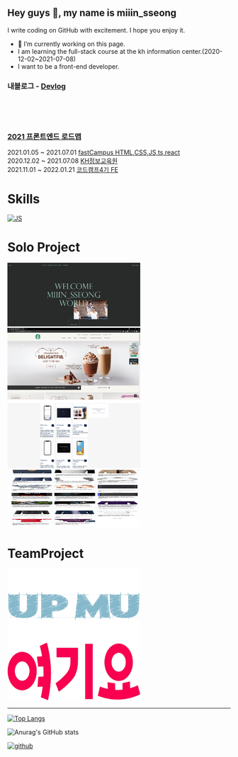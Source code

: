 ## Hey guys 👋, my name is miiin_sseong

I write coding on GitHub with excitement.
I hope you enjoy it.

-   🔭 I’m currently working on this page.
-   I am learning the full-stack course at the kh information center.(2020-12-02~2021-07-08)
-   I want to be a front-end developer.

### 내블로그 - [Devlog](https://velog.io/@alstjd0051/series/Codecamp)

<br><br><br>

### [2021 프론트엔드 로드맵](https://github.com/kamranahmedse/developer-roadmap/blob/master/translations/korean/README.md)

2021.01.05 ~ 2021.07.01 [fastCampus HTML,CSS,JS,ts,react](https://github.com/alstjd0051/WEB_fastCampus)
<br />
2020.12.02 ~ 2021.07.08 [KH정보교육원](https://github.com/alstjd0051/KH_Spring)
<br/>
2021.11.01 ~ 2022.01.21 [코드캠프4기 FE](https://codebootcamp.co.kr/home)

# Skills

[<img alt="JS" src="https://t1.daumcdn.net/cfile/tistory/21221F4258E793521D" width="100" height="100">](https://github.com/alstjd0051/JSalgorithmtest)

# Solo Project

[<img alt="firstHTML" src="https://github.com/alstjd0051/WEB_Project/blob/master/assets/img/Main.png?raw=true" width="300">](https://alstjd0051.github.io/WEB_Project/)[<img alt="minseongbucks" src="https://github.com/alstjd0051/minseongbucks_project/raw/master/screen_shot.png?raw=true" width="300">](https://github.com/alstjd0051/minseongbucks_project) [<img alt="reactProject" src="https://github.com/alstjd0051/React-shop/blob/master/img.png?raw=true" width="300">](https://github.com/alstjd0051/React-shop)[<img alt="shoppingPJ" src="https://github.com/alstjd0051/react-shopping-cart/blob/master/public/localhost_3000_.png?raw=true" width=300 height=130>](https://github.com/alstjd0051/react-shopping-cart)

# TeamProject

[<img alt="upmu" src="https://github.com/HSdover/final-pjt-upmu/raw/master/src/main/webapp/resources/images/logo1.png" width="300" height=163.5>](https://github.com/HSdover/final-pjt-upmu/)[<img alt="semi_pj" src="https://github.com/ksh940911/KH_SEMI_PROJECT/blob/main/yeogiyo/WebContent/images/yeogiyo.png?raw=true" width="300" height="130">](https://github.com/ksh940911/KH_SEMI_PROJECT)

<hr>

[![Top Langs](https://github-readme-stats.vercel.app/api/top-langs/?username=anuraghazra)](https://github.com/alstjd0051/github-readme-stats)

![Anurag's GitHub stats](https://github-readme-stats.vercel.app/api?username=alstjd0051&show_icons=true&theme=alstjd0051)

[<img src='https://cdn.jsdelivr.net/npm/simple-icons@3.0.1/icons/github.svg' alt='github' height='40' background-color: e9ebef> ](https://github.com/alstjd0051)
